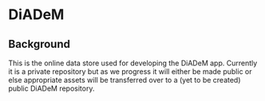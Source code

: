 # DiADeM
## Background
This is the online data store used for developing the DiADeM app. Currently it is a private repository but as we progress it will either be made public or else appropriate assets will be transferred over to a (yet to be created) public DiADeM repository.

